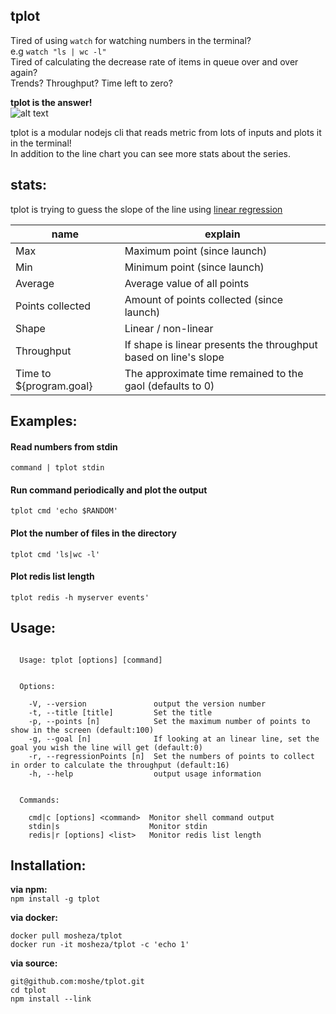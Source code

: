 ## tplot
Tired of using `watch` for watching numbers in the terminal?  
e.g `watch "ls | wc -l"`  
Tired of calculating the decrease rate of items in queue over and over again?  
Trends? Throughput? Time left to zero?  

**tplot is the answer!**  
![alt text](https://github.com/moshe/tplot/blob/master/images/out4.gif?raw=true "Demo")

tplot is a modular nodejs cli that reads metric from lots of inputs and plots it in the terminal!  
In addition to the line chart you can see more stats about the series.

## stats:
tplot is trying to guess the slope of the line using [linear regression](https://en.wikipedia.org/wiki/Ordinary_least_squares) 

| name  | explain |
| ------------- | ------------- |
| Max | Maximum point (since launch) |
| Min | Minimum point (since launch) |
| Average | Average value of all points |
| Points collected | Amount of points collected (since launch) |
| Shape | Linear / non-linear |
| Throughput | If shape is linear presents the throughput based on line's slope|
| Time to ${program.goal} | The approximate time remained to the gaol (defaults to 0) |

## Examples:
#### Read numbers from stdin
`command | tplot stdin`

#### Run command periodically and plot the output
`tplot cmd 'echo $RANDOM'`

#### Plot the number of files in the directory
`tplot cmd 'ls|wc -l'`

#### Plot redis list length
`tplot redis -h myserver events'`

## Usage:
```

  Usage: tplot [options] [command]


  Options:

    -V, --version               output the version number
    -t, --title [title]         Set the title
    -p, --points [n]            Set the maximum number of points to show in the screen (default:100)
    -g, --goal [n]              If looking at an linear line, set the goal you wish the line will get (default:0)
    -r, --regressionPoints [n]  Set the numbers of points to collect in order to calculate the throughput (default:16)
    -h, --help                  output usage information


  Commands:

    cmd|c [options] <command>  Monitor shell command output
    stdin|s                    Monitor stdin
    redis|r [options] <list>   Monitor redis list length
```

## Installation:
**via npm:**  
`npm install -g tplot`

**via docker:**
```
docker pull mosheza/tplot
docker run -it mosheza/tplot -c 'echo 1'
```

**via source:**
```
git@github.com:moshe/tplot.git
cd tplot
npm install --link
```
